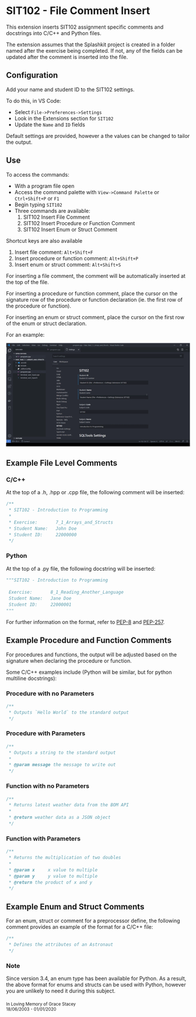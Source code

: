 # SIT102 - File Comment Insert

This extension inserts SIT102 assignment specific comments and docstrings into C/C++ and Python files.

The extension assumes that the Splashkit project is created in a folder named after the exercise being completed. If not, any of the fields can be updated after the comment is inserted into the file.

## Configuration

Add your name and student ID to the SIT102 settings.

To do this, in VS Code:

* Select `File->Preferences->Settings`
* Look in the Extensions section for `SIT102`
* Update the `Name` and `ID` fields

Default settings are provided, however a the values can be changed to tailor the output.

## Use

To access the commands:

* With a program file open
* Access the command palette with `View->Command Palette` or `Ctrl+Shift+P` or `F1`
* Begin typing `SIT102`
* Three commands are available:
    1. SIT102 Insert File Comment
    2. SIT102 Insert Procedure or Function Comment
    3. SIT102 Insert Enum or Struct Comment

Shortcut keys are also available

1. Insert file comment:                   `Alt+Shift+F`
2. Insert procedure or function comment:  `Alt+Shift+P`
3. Insert enum or struct comment:         `Alt+Shift+S`

For inserting a file comment, the comment will be automatically inserted at the top of the file.

For inserting a procedure or function comment, place the cursor on the signature row of the procedure or function declaration (ie. the first row of the procedure or function).

For inserting an enum or struct comment, place the cursor on the first row of the enum or struct declaration.

For an example:

![demo](./media/use_explanation.gif)

## Example File Level Comments

### C/C++

At the top of a .h, .hpp or .cpp file, the following comment will be inserted:

```cpp
/**  
 * SIT102 - Introduction to Programming  
 *  
 * Exercise:       7_1_Arrays_and_Structs  
 * Student Name:   John Doe  
 * Student ID:     22000000  
 */
```

### Python

At the top of a .py file, the following docstring will be inserted:

```python
"""SIT102 - Introduction to Programming  

 Exercise:       8_1_Reading_Another_Language  
 Student Name:   Jane Doe  
 Student ID:     22000001  
"""
```

For further information on the format, refer to [PEP-8](https://www.python.org/dev/peps/pep-0008/) and [PEP-257](https://www.python.org/dev/peps/pep-0257/).

## Example Procedure and Function Comments

For procedures and functions, the output will be adjusted based on the signature when declaring the procedure or function.

Some C/C++ examples include (Python will be similar, but for python multiline docstrings):

### Procedure with no Parameters

```cpp
/**  
 * Outputs `Hello World` to the standard output
 */
```

### Procedure with Parameters

```cpp
/**  
 * Outputs a string to the standard output
 *
 * @param message the message to write out
 */
```

### Function with no Parameters

```cpp
/**  
 * Returns latest weather data from the BOM API
 *
 * @return weather data as a JSON object
 */
```

### Function with Parameters

```cpp
/**  
 * Returns the multiplication of two doubles
 *
 * @param x     x value to multiple
 * @param y     y value to multiple
 * @return the product of x and y
 */
```

## Example Enum and Struct Comments

For an enum, struct or comment for a preprocessor define, the following comment provides an example of the format for a C/C++ file:

```cpp
/**  
 * Defines the attributes of an Astronaut  
 */
```

### Note

Since version 3.4, an enum type has been available for Python. As a result, the above format for enums and structs can be used with Python, however you are unlikely to need it during this subject.

<sub>In Loving Memory of Grace Stacey</sub><br/><sup>18/06/2003 - 01/01/2020</sup>